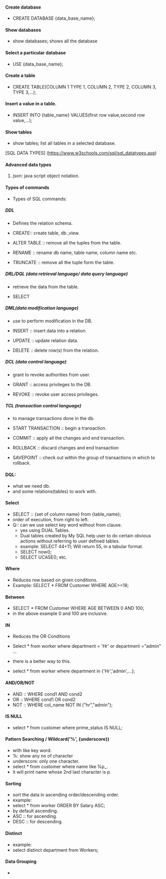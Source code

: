 #### Create database
- CREATE DATABASE {data_base_name};
#### Show databases
- show databases; shows all the database
#### Select a particular database
- USE {data_base_name};
#### Create a table
- CREATE TABLE(COLUMN 1 TYPE 1, COLUMN 2, TYPE 2, COLUMN 3, TYPE 3,...);
#### Insert a value in a table.
- INSERT INTO {table_name} VALUES(first row value,second row value,...);
#### Show tables
- show tables; list all tables in a selected database.

[SQL DATA TYPES] (https://www.w3schools.com/sql/sql_datatypes.asp)

#### Advanced data types
1) json: java script object notation.

#### Types of commands
- Types of SQL commands:
##### DDL
- Defines the relation schema.

- CREATE:: create table, db ,view.
- ALTER TABLE :: remove all the tuples from the table.
- RENAME :: rename db name, table name, column name etc.
- TRUNCATE :: remove all the tuple form the table.
##### DRL/DQL (data retrieval language/ data query language)
- retrieve the data from the table.

- SELECT 
##### DML(data modification language)	
- use to perform modification in the DB.

- INSERT :: insert data into a relation.
- UPDATE :: update relation data.
- DELETE :: delete row(s) from the relation.
##### DCL (data control language)
- grant to revoke authorities from user.
 
- GRANT :: access privileges to the DB.
- REVOKE :: revoke user access privileges.
##### TCL (transaction control language)
- to manage transactions done in the db.

- START TRANSACTION :: begin a transaction.
- COMMIT :: apply all the changes and end transaction.
- ROLLBACK :: discard changes and end transaction
- SAVEPOINT :: check out within the group of transactions in which to rollback.

#### DQL:
- what we need db.
- and some relations(tables) to work with.
#### Select
- SELECT :: {set of column name} from {table_name};
- order of execution, from right to left.
- Q:: can we use select key word without from clause.
	- yes using DUAL Tables.
	- Dual tables created by My SQL help user to do certain obvious actions without referring to user defined tables.
	- example: SELECT 44+11; Will return 55, in a tabular format.
	- SELECT now();
	- SELECT UCASE(); etc.
#### Where
- Reduces row based on given conditions.
- Example: SELECT * FROM Customer WHERE AGE>=18;

#### Between
- SELECT * FROM Customer WHERE AGE BETWEEN 0 AND 100;
- in the above example 0 and 100 are inclusive.
#### IN
- Reduces the OR Conditions
- Select * from worker where department = 'Hr' or department ="admin" ...
- there is a better way to this.

- select * from worker where department in {'Hr','admin',...};

#### AND/OR/NOT
- AND :: WHERE cond1 AND cond2
- OR  :: WHERE cond1 OR cond2
- NOT :: WHERE col_name NOT IN ("hr","admin");

#### IS NULL
- select * from customer where prime_status IS NULL;

#### Pattern Searching / Wildcard('%', {underscore})
- with like key word.
- %: show any no of character 
- underscore: only one character.
- select * from customer where name like %p_. 
- it will print name whose 2nd last character is p.

#### Sorting
- sort the data in ascending order/descending order.
- example:
- select * from  worker ORDER BY Salary ASC;
- by default ascending.
- ASC :: for ascending.
- DESC :: for descending.
#### Distinct
- example:
- select distinct department from Workers;
#### Data Grouping
-  
